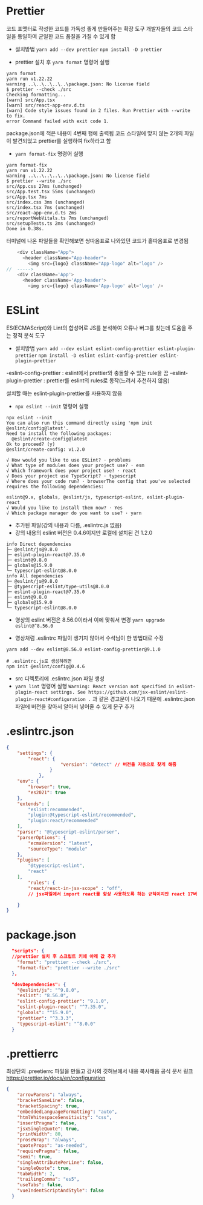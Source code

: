 # Prettier
코드 포맷터로 작성한 코드를 가독성 좋게 만들어주는 확장 도구
개발자들의 코드 스타일을 통일하여 균일한 코드 품질을 가질 수 있게 함

- 설치방법
	`yarn add --dev prettier`
	`npm install -D prettier`

- prettier 설치 후 `yarn format` 명령어 실행
```
yarn format
yarn run v1.22.22
warning ..\..\..\..\..\package.json: No license field
$ prettier --check ./src
Checking formatting...
[warn] src/App.tsx
[warn] src/react-app-env.d.ts
[warn] Code style issues found in 2 files. Run Prettier with --write to fix.
error Command failed with exit code 1.
```

package.json에 적은 내용이 4번째 행에 출력됨
코드 스타일에 맞지 않는 2개의 파일이 발견되었고 prettier를 실행하여 fix하라고 함

- `yarn format-fix` 명령어 실행
```
yarn format-fix
yarn run v1.22.22
warning ..\..\..\..\..\package.json: No license field
$ prettier --write ./src
src/App.css 27ms (unchanged)
src/App.test.tsx 55ms (unchanged)
src/App.tsx 7ms
src/index.css 3ms (unchanged)
src/index.tsx 7ms (unchanged)
src/react-app-env.d.ts 2ms
src/reportWebVitals.ts 7ms (unchanged)
src/setupTests.ts 2ms (unchanged)
Done in 0.38s.
```

터미널에 나온 파일들을 확인해보면 쌍따옴표로 나와있던 코드가 홑따옴표로 변경됨
```ts
    <div className="App">
      <header className="App-header">
        <img src={logo} className="App-logo" alt="logo" />
//  ----->
    <div className='App'>
      <header className='App-header'>
        <img src={logo} className='App-logo' alt='logo' />

```

# ESLint
ES(ECMAScript)와 Lint의 합성어로 JS를 분석하여 오류나 버그를 찾는데 도움을 주는 정적 분석 도구

- 설치방법
	`yarn add --dev eslint eslint-config-prettier eslint-plugin-prettier`
	`npm install -D eslint eslint-config-prettier eslint-plugin-prettier`

-eslint-config-prettier : eslint에서 prettier와 충돌할 수 있는 rule을 끔
-eslint-plugin-prettier : prettier를 eslint의 rules로 동작(느려서 추천하지 않음)

설치할 때는 eslint-plugin-prettier를 사용하지 않음

- `npx eslint --init` 명령어 실행
```
npx eslint --init
You can also run this command directly using 'npm init @eslint/config@latest'.
Need to install the following packages:
  @eslint/create-config@latest
Ok to proceed? (y)
@eslint/create-config: v1.2.0

√ How would you like to use ESLint? · problems
√ What type of modules does your project use? · esm
√ Which framework does your project use? · react
√ Does your project use TypeScript? · typescript
√ Where does your code run? · browserThe config that you've selected requires the following dependencies:

eslint@9.x, globals, @eslint/js, typescript-eslint, eslint-plugin-react
√ Would you like to install them now? · Yes
√ Which package manager do you want to use? · yarn
```

- 추가된 파일(강의 내용과 다름,  .eslintrc.js 없음)
- 강의 내용의 eslint 버전은 0.4.6이지만 로컬에 설치된 건 1.2.0
```
info Direct dependencies
├─ @eslint/js@9.8.0
├─ eslint-plugin-react@7.35.0
├─ eslint@9.8.0
├─ globals@15.9.0
└─ typescript-eslint@8.0.0
info All dependencies
├─ @eslint/js@9.8.0
├─ @typescript-eslint/type-utils@8.0.0
├─ eslint-plugin-react@7.35.0
├─ eslint@9.8.0
├─ globals@15.9.0
└─ typescript-eslint@8.0.0
```

- 영상의 eslint 버전은 8.56.0이라서 이에 맞춰서 변경
`yarn upgrade eslint@^8.56.0`

- 영상처럼 .eslintrc 파일이 생기지 않아서 수석님이 한 방법대로 수정
```
yarn add --dev eslint@8.56.0 eslint-config-prettier@9.1.0

# .eslintrc.js로 생성하려면
npm init @eslint/config@0.4.6
```

- src 디렉토리에 .eslintrc.json 파일 생성
- `yarn lint` 명령어 실행
	`Warning: React version not specified in eslint-plugin-react settings. See https://github.com/jsx-eslint/eslint-plugin-react#configuration .` 과 같은 경고문이 나오기 때문에 .eslintrc.json 파일에 버전을 찾아서 알아서 넣어줄 수 있게 문구 추가


# .eslintrc.json
```json
{
    "settings": {
        "react": {  
                    "version": "detect" // 버전을 자동으로 찾게 해줌
                }
            },
    "env": {
        "browser": true,
        "es2021": true
    },
    "extends": [
        "eslint:recommended",
        "plugin:@typescript-eslint/recommended",
        "plugin:react/recommended"
    ],
    "parser": "@typescript-eslint/parser",
    "parserOptions": {
        "ecmaVersion": "latest",
        "sourceType": "module"
    },
    "plugins": [
        "@typescript-eslint",
        "react"
    ],
        "rules": {
        "react/react-in-jsx-scope" : "off",
        // jsx파일에서 import react를 항상 사용하도록 하는 규칙이지만 react 17버전부터는 할 필요가 없음(현재 18.3.1)

    }
}
```
# package.json
```json
  "scripts": {
  //prettier 설치 후 스크립트 키에 아래 값 추가
    "format": "prettier --check ./src",
    "format-fix": "prettier --write ./src"
  },

  "devDependencies": {
    "@eslint/js": "^9.8.0",
    "eslint": "8.56.0",
    "eslint-config-prettier": "9.1.0",
    "eslint-plugin-react": "^7.35.0",
    "globals": "^15.9.0",
    "prettier": "^3.3.3",
    "typescript-eslint": "^8.0.0"
  }
```

# .prettierrc
최상단의 .preetierrc 파일을 만들고 강사의 깃허브에서 내용 복사해옴
공식 문서 링크 https://prettier.io/docs/en/configuration
```json
{
    "arrowParens": "always",
    "bracketSameLine": false,
    "bracketSpacing": true,
    "embeddedLanguageFormatting": "auto",
    "htmlWhitespaceSensitivity": "css",
    "insertPragma": false,
    "jsxSingleQuote": true,
    "printWidth": 80,
    "proseWrap": "always",
    "quoteProps": "as-needed",
    "requirePragma": false,
    "semi": true,
    "singleAttributePerLine": false,
    "singleQuote": true,
    "tabWidth": 2,
    "trailingComma": "es5",
    "useTabs": false,
    "vueIndentScriptAndStyle": false
  }
```
